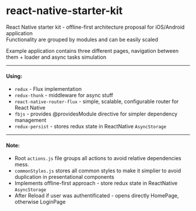 # react-native-starter-kit
React Native starter kit - offline-first architecture proposal for iOS/Android application  
Functionality are grouped by modules and can be easily scaled  

Example application contains three different pages, navigation between them + loader and async tasks simulation

----------
#### Using:
* `redux` - Flux implementation  
* `redux-thunk` - middleware for async stuff  
* `react-native-router-flux` - simple, scalable, configurable router for React Native  
* `fbjs` - provides @providesModule directive for simpler dependency management   
* `redux-persist` - stores redux state in ReactNative `AsyncStorage`

----------
#### Note:
* Root `actions.js` file groups all actions to avoid relative dependencies mess.
* `commonStyles.js` stores all common styles to make it simplier to avoid duplication in presentational components
* Implements offline-first approach - store redux state in ReactNative `AsyncStorage`
* After Reload if user was authentificated - opens directly HomePage, otherwise LoginPage 
